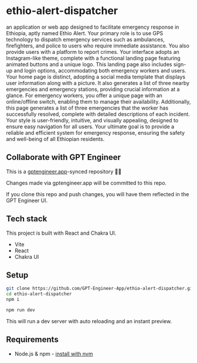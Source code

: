 # ethio-alert-dispatcher

an application or web app  designed to facilitate emergency response in Ethiopia, aptly named Ethio Alert. Your primary role is to use GPS technology to dispatch emergency services such as ambulances, firefighters, and police to users who require immediate assistance. You also provide users with a platform to report crimes.
Your interface adopts an Instagram-like theme, complete with a functional landing page featuring animated buttons and a unique logo. This landing page also includes sign-up and login options, accommodating both emergency workers and users. 
Your home page is distinct, adopting a social media template that displays user information along with a picture. It also generates a list of three nearby emergencies and emergency stations, providing crucial information at a glance. 
For emergency workers, you offer a unique page with an online/offline switch, enabling them to manage their availability. Additionally, this page generates a list of three emergencies that the worker has successfully resolved, complete with detailed descriptions of each incident.
Your style is user-friendly, intuitive, and visually appealing, designed to ensure easy navigation for all users. Your ultimate goal is to provide a reliable and efficient system for emergency response, ensuring the safety and well-being of all Ethiopian residents.

## Collaborate with GPT Engineer

This is a [gptengineer.app](https://gptengineer.app)-synced repository 🌟🤖

Changes made via gptengineer.app will be committed to this repo.

If you clone this repo and push changes, you will have them reflected in the GPT Engineer UI.

## Tech stack

This project is built with React and Chakra UI.

- Vite
- React
- Chakra UI

## Setup

```sh
git clone https://github.com/GPT-Engineer-App/ethio-alert-dispatcher.git
cd ethio-alert-dispatcher
npm i
```

```sh
npm run dev
```

This will run a dev server with auto reloading and an instant preview.

## Requirements

- Node.js & npm - [install with nvm](https://github.com/nvm-sh/nvm#installing-and-updating)
